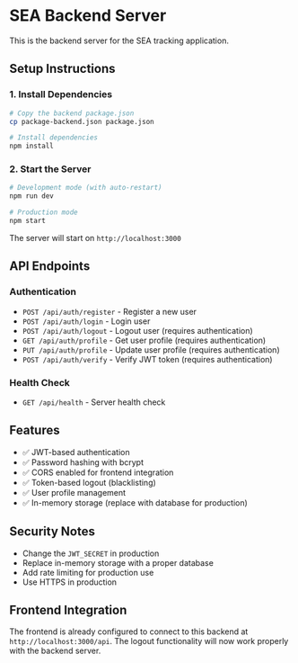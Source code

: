 # SEA Backend Server

This is the backend server for the SEA tracking application.

## Setup Instructions

### 1. Install Dependencies

```bash
# Copy the backend package.json
cp package-backend.json package.json

# Install dependencies
npm install
```

### 2. Start the Server

```bash
# Development mode (with auto-restart)
npm run dev

# Production mode
npm start
```

The server will start on `http://localhost:3000`

## API Endpoints

### Authentication

- `POST /api/auth/register` - Register a new user
- `POST /api/auth/login` - Login user
- `POST /api/auth/logout` - Logout user (requires authentication)
- `GET /api/auth/profile` - Get user profile (requires authentication)
- `PUT /api/auth/profile` - Update user profile (requires authentication)
- `POST /api/auth/verify` - Verify JWT token (requires authentication)

### Health Check

- `GET /api/health` - Server health check

## Features

- ✅ JWT-based authentication
- ✅ Password hashing with bcrypt
- ✅ CORS enabled for frontend integration
- ✅ Token-based logout (blacklisting)
- ✅ User profile management
- ✅ In-memory storage (replace with database for production)

## Security Notes

- Change the `JWT_SECRET` in production
- Replace in-memory storage with a proper database
- Add rate limiting for production use
- Use HTTPS in production

## Frontend Integration

The frontend is already configured to connect to this backend at `http://localhost:3000/api`. The logout functionality will now work properly with the backend server.
